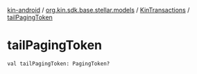 [kin-android](../../index.md) / [org.kin.sdk.base.stellar.models](../index.md) / [KinTransactions](index.md) / [tailPagingToken](./tail-paging-token.md)

# tailPagingToken

`val tailPagingToken: PagingToken?`